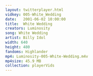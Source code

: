 ```yaml
---
layout: twitterplayer.html
vidkey: 005-White_Wedding
date:   2001-06-02 10:00:00
title:  White Wedding
creators: Luminosity
song: White Wedding
artist: Billy Idol
width: 640
height: 480
fandoms: Highlander
mp4: Luminosity-005-White-Wedding.m4v
mp4size: 45.9 MB
collection: playerVids
---
```


  <div>
  
  </div>
  